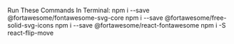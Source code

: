 Run These Commands In Terminal:
npm i --save @fortawesome/fontawesome-svg-core
npm i --save @fortawesome/free-solid-svg-icons
npm i --save @fortawesome/react-fontawesome
npm i -S react-flip-move